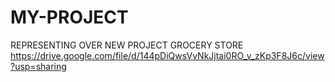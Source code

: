 # MY-PROJECT
REPRESENTING OVER NEW PROJECT GROCERY STORE
https://drive.google.com/file/d/144pDiQwsVvNkJjtai0RO_v_zKp3F8J6c/view?usp=sharing
